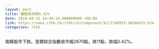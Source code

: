 ```yaml
---
layout: post
title: 韓股收市跌0.42%
date: 2024-04-15 14:44:24.000000000 +08:00
link: https://news.rthk.hk/rthk/ch/component/k2/1748953-20240415.htm
categories: rthk
---
```


南韓股市下跌。首爾綜合指數收市報2670點，跌11點，跌幅0.42%。
